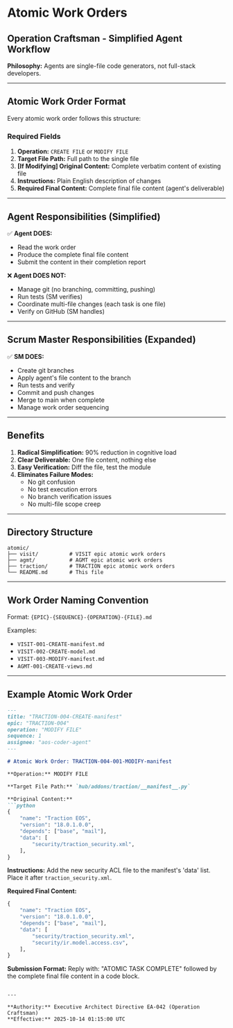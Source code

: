 # Atomic Work Orders

## Operation Craftsman - Simplified Agent Workflow

**Philosophy:** Agents are single-file code generators, not full-stack developers.

---

## Atomic Work Order Format

Every atomic work order follows this structure:

### Required Fields

1. **Operation:** `CREATE FILE` or `MODIFY FILE`
2. **Target File Path:** Full path to the single file
3. **[If Modifying] Original Content:** Complete verbatim content of existing file
4. **Instructions:** Plain English description of changes
5. **Required Final Content:** Complete final file content (agent's deliverable)

---

## Agent Responsibilities (Simplified)

✅ **Agent DOES:**
- Read the work order
- Produce the complete final file content
- Submit the content in their completion report

❌ **Agent DOES NOT:**
- Manage git (no branching, committing, pushing)
- Run tests (SM verifies)
- Coordinate multi-file changes (each task is one file)
- Verify on GitHub (SM handles)

---

## Scrum Master Responsibilities (Expanded)

✅ **SM DOES:**
- Create git branches
- Apply agent's file content to the branch
- Run tests and verify
- Commit and push changes
- Merge to main when complete
- Manage work order sequencing

---

## Benefits

1. **Radical Simplification:** 90% reduction in cognitive load
2. **Clear Deliverable:** One file content, nothing else
3. **Easy Verification:** Diff the file, test the module
4. **Eliminates Failure Modes:**
   - No git confusion
   - No test execution errors
   - No branch verification issues
   - No multi-file scope creep

---

## Directory Structure

```
atomic/
├── visit/          # VISIT epic atomic work orders
├── agmt/           # AGMT epic atomic work orders
├── traction/       # TRACTION epic atomic work orders
└── README.md       # This file
```

---

## Work Order Naming Convention

Format: `{EPIC}-{SEQUENCE}-{OPERATION}-{FILE}.md`

Examples:
- `VISIT-001-CREATE-manifest.md`
- `VISIT-002-CREATE-model.md`
- `VISIT-003-MODIFY-manifest.md`
- `AGMT-001-CREATE-views.md`

---

## Example Atomic Work Order

```markdown
---
title: "TRACTION-004-CREATE-manifest"
epic: "TRACTION-004"
operation: "MODIFY FILE"
sequence: 1
assignee: "aos-coder-agent"
---

# Atomic Work Order: TRACTION-004-001-MODIFY-manifest

**Operation:** MODIFY FILE

**Target File Path:** `hub/addons/traction/__manifest__.py`

**Original Content:**
```python
{
    "name": "Traction EOS",
    "version": "18.0.1.0.0",
    "depends": ["base", "mail"],
    "data": [
        "security/traction_security.xml",
    ],
}
```

**Instructions:**
Add the new security ACL file to the manifest's 'data' list. Place it after `traction_security.xml`.

**Required Final Content:**
```python
{
    "name": "Traction EOS",
    "version": "18.0.1.0.0",
    "depends": ["base", "mail"],
    "data": [
        "security/traction_security.xml",
        "security/ir.model.access.csv",
    ],
}
```

**Submission Format:**
Reply with: "ATOMIC TASK COMPLETE" followed by the complete final file content in a code block.
```

---

**Authority:** Executive Architect Directive EA-042 (Operation Craftsman)  
**Effective:** 2025-10-14 01:15:00 UTC

